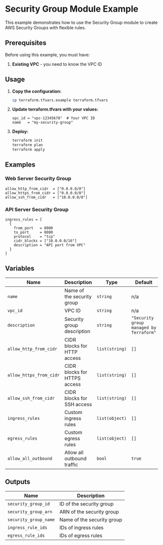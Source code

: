 # Security Group Module Example

This example demonstrates how to use the Security Group module to create AWS Security Groups with flexible rules.

## Prerequisites

Before using this example, you must have:

1. **Existing VPC** - you need to know the VPC ID

## Usage

1. **Copy the configuration:**
   ```bash
   cp terraform.tfvars.example terraform.tfvars
   ```

2. **Update terraform.tfvars with your values:**
   ```hcl
   vpc_id = "vpc-12345678"  # Your VPC ID
   name   = "my-security-group"
   ```

3. **Deploy:**
   ```bash
   terraform init
   terraform plan
   terraform apply
   ```

## Examples

### Web Server Security Group
```hcl
allow_http_from_cidr  = ["0.0.0.0/0"]
allow_https_from_cidr = ["0.0.0.0/0"]
allow_ssh_from_cidr   = ["10.0.0.0/8"]
```

### API Server Security Group
```hcl
ingress_rules = [
  {
    from_port   = 8080
    to_port     = 8080
    protocol    = "tcp"
    cidr_blocks = ["10.0.0.0/16"]
    description = "API port from VPC"
  }
]
```

## Variables

| Name | Description | Type | Default | Required |
|------|-------------|------|---------|----------|
| `name` | Name of the security group | `string` | n/a | ✅ |
| `vpc_id` | VPC ID | `string` | n/a | ✅ |
| `description` | Security group description | `string` | `"Security group managed by Terraform"` | ❌ |
| `allow_http_from_cidr` | CIDR blocks for HTTP access | `list(string)` | `[]` | ❌ |
| `allow_https_from_cidr` | CIDR blocks for HTTPS access | `list(string)` | `[]` | ❌ |
| `allow_ssh_from_cidr` | CIDR blocks for SSH access | `list(string)` | `[]` | ❌ |
| `ingress_rules` | Custom ingress rules | `list(object)` | `[]` | ❌ |
| `egress_rules` | Custom egress rules | `list(object)` | `[]` | ❌ |
| `allow_all_outbound` | Allow all outbound traffic | `bool` | `true` | ❌ |

## Outputs

| Name | Description |
|------|-------------|
| `security_group_id` | ID of the security group |
| `security_group_arn` | ARN of the security group |
| `security_group_name` | Name of the security group |
| `ingress_rule_ids` | IDs of ingress rules |
| `egress_rule_ids` | IDs of egress rules |
